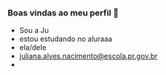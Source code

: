 ### Boas vindas ao meu perfil 💙
 - Sou a Ju
 - estou estudando no aluraaa
 - ela/dele
 - juliana.alves.nacimento@escola.pr.gov.br
 - 
